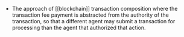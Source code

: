 - The approach of [[blockchain]] transaction composition where the transaction fee payment is abstracted from the authority of the transaction, so that a different agent may submit a transaction for processing than the agent that authorized that action.
